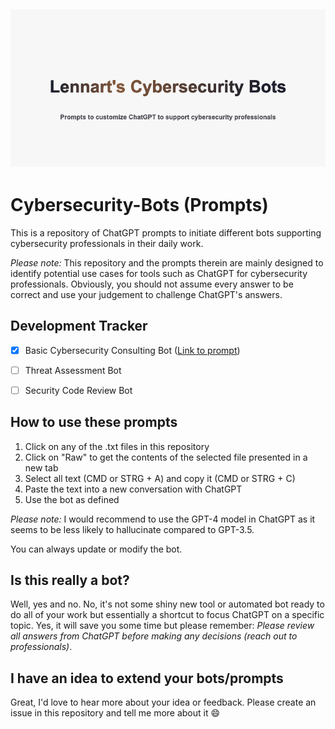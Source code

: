 ![](./banner.png)
---
# Cybersecurity-Bots (Prompts)
This is a repository of ChatGPT prompts to initiate different bots supporting cybersecurity professionals in their daily work.

*Please note:* This repository and the prompts therein are mainly designed to identify potential use cases for tools such as ChatGPT for cybersecurity professionals. Obviously, you should not assume every answer to be correct and use your judgement to challenge ChatGPT's answers.

## Development Tracker

- [x] Basic Cybersecurity Consulting Bot ([Link to prompt](./base-cybersecurity-bot.txt))
- [ ] Threat Assessment Bot
- [ ] Security Code Review Bot


## How to use these prompts

1. Click on any of the .txt files in this repository
2. Click on "Raw" to get the contents of the selected file presented in a new tab
3. Select all text (CMD or STRG + A) and copy it (CMD or STRG + C)
4. Paste the text into a new conversation with ChatGPT
5. Use the bot as defined

*Please note:* I would recommend to use the GPT-4 model in ChatGPT as it seems to be less likely to hallucinate compared to GPT-3.5.

You can always update or modify the bot.

## Is this really a bot?

Well, yes and no. No, it's not some shiny new tool or automated bot ready to do all of your work but essentially a shortcut to focus ChatGPT on a specific topic.
Yes, it will save you some time but please remember: *Please review all answers from ChatGPT before making any decisions (reach out to professionals)*.

## I have an idea to extend your bots/prompts

Great, I'd love to hear more about your idea or feedback. Please create an issue in this repository and tell me more about it :smile:
